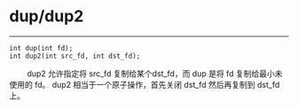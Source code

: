 # dup/dup2
***

    int dup(int fd);
    int dup2(int src_fd, int dst_fd);

&emsp;&emsp;
dup2 允许指定将 src\_fd 复制给某个dst\_fd，而 dup 是将 fd 复制给最小未使用的 fd。
dup2 相当于一个原子操作，首先关闭 dst\_fd 然后再复制到 dst\_fd 上。